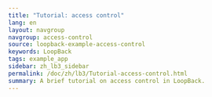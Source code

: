 ```yaml
---
title: "Tutorial: access control"
lang: en
layout: navgroup
navgroup: access-control
source: loopback-example-access-control
keywords: LoopBack
tags: example_app
sidebar: zh_lb3_sidebar
permalink: /doc/zh/lb3/Tutorial-access-control.html
summary: A brief tutorial on access control in LoopBack.
---
```

